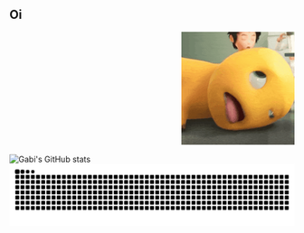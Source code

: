 ## Oi
<div align="right">
  <img src="xiaonailong.gif" width="200"/>
</div>

![Gabi's GitHub stats](https://github-readme-stats.vercel.app/api?username=heavengabi&show_icons=true&theme=radical)
![Snake animation](https://github.com/heavengabi/heavengabi/blob/output/github-snake.svg)

